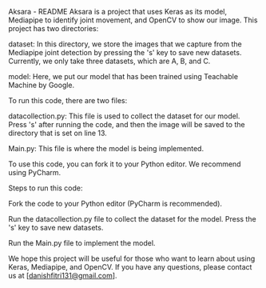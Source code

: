 Aksara - README
Aksara is a project that uses Keras as its model, Mediapipe to identify joint movement, and OpenCV to show our image. This project has two directories:

dataset: In this directory, we store the images that we capture from the Mediapipe joint detection by pressing the 's' key to save new datasets. Currently, we only take three datasets, which are A, B, and C.

model: Here, we put our model that has been trained using Teachable Machine by Google.

To run this code, there are two files:

datacollection.py: This file is used to collect the dataset for our model. Press 's' after running the code, and then the image will be saved to the directory that is set on line 13.

Main.py: This file is where the model is being implemented.

To use this code, you can fork it to your Python editor. We recommend using PyCharm.

Steps to run this code:

Fork the code to your Python editor (PyCharm is recommended).

Run the datacollection.py file to collect the dataset for the model. Press the 's' key to save new datasets.

Run the Main.py file to implement the model.

We hope this project will be useful for those who want to learn about using Keras, Mediapipe, and OpenCV. If you have any questions, please contact us at [danishfitri131@gmail.com].
